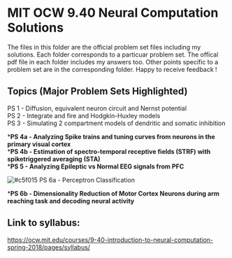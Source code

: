 # MIT OCW 9.40 Neural Computation Solutions

The files in this folder are the official problem set files including my solutions. Each folder corresponds to a particuar problem set. The offical pdf file in each folder includes my answers too. Other points specific to a problem set are in the corresponding folder. Happy to receive feedback !

## Topics (Major Problem Sets Highlighted)
PS 1 - Diffusion, equivalent neuron circuit and Nernst potential \
PS 2 - Integrate and fire and Hodgkin-Huxley models \
PS 3 - Simulating 2 compartment models of dendritic and somatic inhibition 

***PS 4a - Analyzing Spike trains and tuning curves from neurons in the primary visual cortex** \
***PS 4b - Estimation of spectro-temporal receptive fields (STRF) with spiketriggered averaging (STA)** \
***PS 5 - Analyzing Epileptic vs Normal EEG signals from PFC** 

![#c5f015](https://via.placeholder.com/15/c5f015/c5f015.png) PS 6a - Perceptron Classification 

***PS 6b - Dimensionality Reduction of Motor Cortex Neurons during arm reaching task and decoding neural activity** 

## Link to syllabus:

https://ocw.mit.edu/courses/9-40-introduction-to-neural-computation-spring-2018/pages/syllabus/
